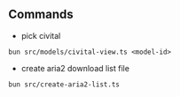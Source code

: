 ## Commands

- pick civital

```
bun src/models/civital-view.ts <model-id>

```

- create aria2 download list file

```
bun src/create-aria2-list.ts
```
